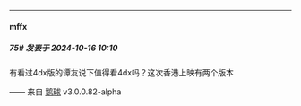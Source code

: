 ﻿
*****

####  mffx  
##### 75#       发表于 2024-10-16 10:10

有看过4dx版的谭友说下值得看4dx吗？这次香港上映有两个版本

—— 来自 [鹅球](https://www.pgyer.com/xfPejhuq) v3.0.0.82-alpha

